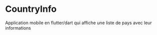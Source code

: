 # CountryInfo
Application mobile en flutter/dart qui affiche une liste de pays avec leur informations
